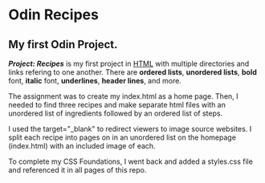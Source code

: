 # Odin Recipes

## My first Odin Project. 

***Project: Recipes*** is my first project in <u>HTML</u> with multiple directories and links refering to one another. There are **ordered lists**, **unordered lists**, **bold** font, **italic** font, **underlines**, **header lines**, and more.

The assignment was to create my index.html as a home page. Then, I needed to find three recipes and make separate html files with an unordered list of ingredients followed by an ordered list of steps.

I used the target="_blank" to redirect viewers to image source websites. I split each recipe into pages on in an unordered list on the homepage (index.html) with an included image of each. 

To complete my CSS Foundations, I went back and added a styles.css file and referenced it in all pages of this repo. 